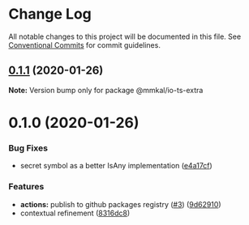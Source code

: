 # Change Log

All notable changes to this project will be documented in this file.
See [Conventional Commits](https://conventionalcommits.org) for commit guidelines.

## [0.1.1](https://github.com/mmkal/js/compare/@mmkal/io-ts-extra@0.1.0...@mmkal/io-ts-extra@0.1.1) (2020-01-26)

**Note:** Version bump only for package @mmkal/io-ts-extra





# 0.1.0 (2020-01-26)


### Bug Fixes

* secret symbol as a better IsAny implementation ([e4a17cf](https://github.com/mmkal/js/commit/e4a17cfec90cb74de0c5a13e7d4610588572d601))


### Features

* **actions:** publish to github packages registry ([#3](https://github.com/mmkal/js/issues/3)) ([9d62910](https://github.com/mmkal/js/commit/9d62910758762b087cb59226b4b42a39b8dc6c68))
* contextual refinement ([8316dc8](https://github.com/mmkal/js/commit/8316dc8f2c9e5501c6002ae967d9cc808d6d7fcf))

